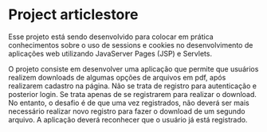 # Project articlestore

Esse projeto está sendo desenvolvido para colocar em prática conhecimentos sobre o uso de sessions e cookies no desenvolvimento de aplicações web utilizando JavaServer Pages (JSP) e Servlets.

O projeto consiste em desenvolver uma aplicação que permite que usuários realizem downloads de algumas opções de arquivos em pdf, após realizarem cadastro na página. Não se trata de registro para autenticação e posterior login. Se trata apenas de se registrarem para realizar o download. No entanto, o desafio é de que uma vez registrados, não deverá ser mais necessário realizar novo registro para fazer o download de um segundo arquivo. A aplicação deverá reconhecer que o usuário já está registrado.